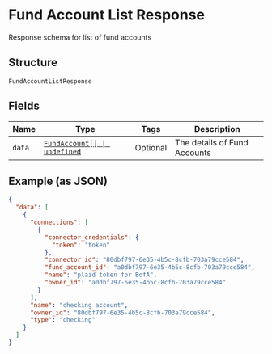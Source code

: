 
# Fund Account List Response

Response schema for list of fund accounts

## Structure

`FundAccountListResponse`

## Fields

| Name | Type | Tags | Description |
|  --- | --- | --- | --- |
| `data` | [`FundAccount[] \| undefined`](/doc/models/fund-account.md) | Optional | The details of Fund Accounts |

## Example (as JSON)

```json
{
  "data": [
    {
      "connections": [
        {
          "connector_credentials": {
            "token": "token"
          },
          "connector_id": "80dbf797-6e35-4b5c-8cfb-703a79cce584",
          "fund_account_id": "a0dbf797-6e35-4b5c-8cfb-703a79cce584",
          "name": "plaid token for BofA",
          "owner_id": "a0dbf797-6e35-4b5c-8cfb-703a79cce584"
        }
      ],
      "name": "checking account",
      "owner_id": "80dbf797-6e35-4b5c-8cfb-703a79cce584",
      "type": "checking"
    }
  ]
}
```

